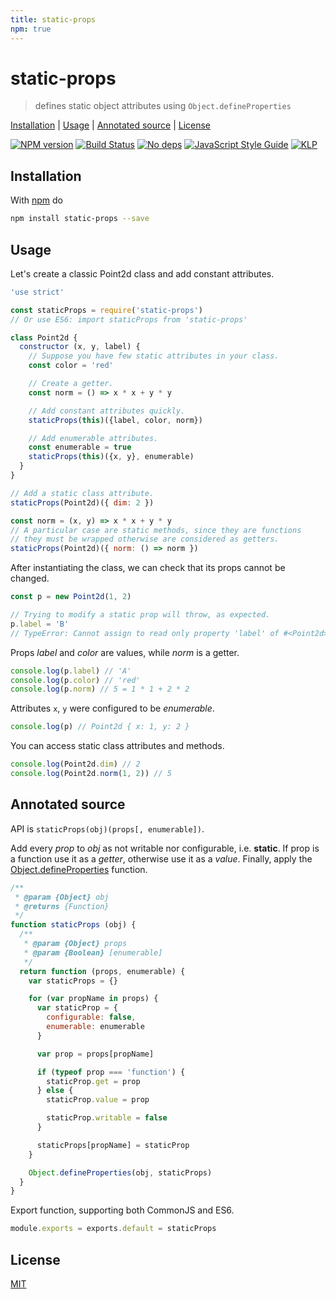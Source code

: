 ```yaml
---
title: static-props
npm: true
---
```

# static-props

> defines static object attributes using `Object.defineProperties`

[Installation](#installation) |
[Usage](#usage) |
[Annotated source](#annotated-source) |
[License](#license)

[![NPM version](https://badge.fury.io/js/static-props.svg)](http://badge.fury.io/js/static-props)
[![Build Status](https://travis-ci.org/fibo/static-props.svg?branch=master)](https://travis-ci.org/fibo/static-props?branch=master)
[![No deps](https://img.shields.io/badge/dependencies-none-green.svg)](https://github.com/fibo/strict-mode)
[![JavaScript Style Guide](https://img.shields.io/badge/code_style-standard-brightgreen.svg)](https://standardjs.com)
[![KLP](https://img.shields.io/badge/kiss-literate-orange.svg)](http://g14n.info/kiss-literate-programming)

## Installation

With [npm](https://npmjs.org/) do

```bash
npm install static-props --save
```

## Usage

Let's create a classic Point2d class and add constant attributes.

```js
'use strict'

const staticProps = require('static-props')
// Or use ES6: import staticProps from 'static-props'

class Point2d {
  constructor (x, y, label) {
    // Suppose you have few static attributes in your class.
    const color = 'red'

    // Create a getter.
    const norm = () => x * x + y * y

    // Add constant attributes quickly.
    staticProps(this)({label, color, norm})

    // Add enumerable attributes.
    const enumerable = true
    staticProps(this)({x, y}, enumerable)
  }
}

// Add a static class attribute.
staticProps(Point2d)({ dim: 2 })

const norm = (x, y) => x * x + y * y
// A particular case are static methods, since they are functions
// they must be wrapped otherwise are considered as getters.
staticProps(Point2d)({ norm: () => norm })
```

After instantiating the class, we can check that its props cannot be changed.

```js
const p = new Point2d(1, 2)

// Trying to modify a static prop will throw, as expected.
p.label = 'B'
// TypeError: Cannot assign to read only property 'label' of #<Point2d>
```

Props *label* and *color* are values, while *norm* is a getter.

```js
console.log(p.label) // 'A'
console.log(p.color) // 'red'
console.log(p.norm) // 5 = 1 * 1 + 2 * 2
```

Attributes `x`, `y` were configured to be *enumerable*.

```js
console.log(p) // Point2d { x: 1, y: 2 }
```

You can access static class attributes and methods.

```js
console.log(Point2d.dim) // 2
console.log(Point2d.norm(1, 2)) // 5
```

## Annotated source

API is `staticProps(obj)(props[, enumerable])`.

Add every *prop* to *obj* as not writable nor configurable, i.e. **static**.
If prop is a function use it as a *getter*, otherwise use it as a *value*.
Finally, apply the [Object.defineProperties](https://developer.mozilla.org/it/docs/Web/JavaScript/Reference/Global_Objects/Object/defineProperties) function.

```javascript
/**
 * @param {Object} obj
 * @returns {Function}
 */
function staticProps (obj) {
  /**
   * @param {Object} props
   * @param {Boolean} [enumerable]
   */
  return function (props, enumerable) {
    var staticProps = {}

    for (var propName in props) {
      var staticProp = {
        configurable: false,
        enumerable: enumerable
      }

      var prop = props[propName]

      if (typeof prop === 'function') {
        staticProp.get = prop
      } else {
        staticProp.value = prop

        staticProp.writable = false
      }

      staticProps[propName] = staticProp
    }

    Object.defineProperties(obj, staticProps)
  }
}
```

Export function, supporting both CommonJS and ES6.

```javascript
module.exports = exports.default = staticProps
```

## License

[MIT](http://g14n.info/mit-license)
